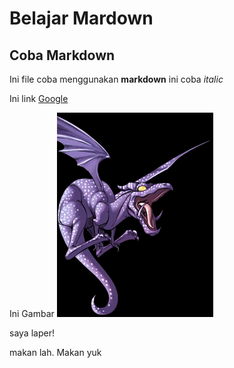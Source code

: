 # Belajar Mardown

## Coba Markdown

Ini file coba menggunakan **markdown** ini coba _italic_

Ini link [Google](https:/www.google.com/)

Ini Gambar ![image](images/lockheed.png)

saya laper!

makan lah. Makan yuk